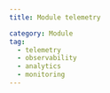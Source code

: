 ```yaml
---
title: Module telemetry

category: Module
tag:
  - telemetry
  - observability
  - analytics
  - monitoring
---
```


<ModuleBadge module="modules/telemetry" />

<!-- @include: ../../../../packages/modules/telemetry/README.md -->
